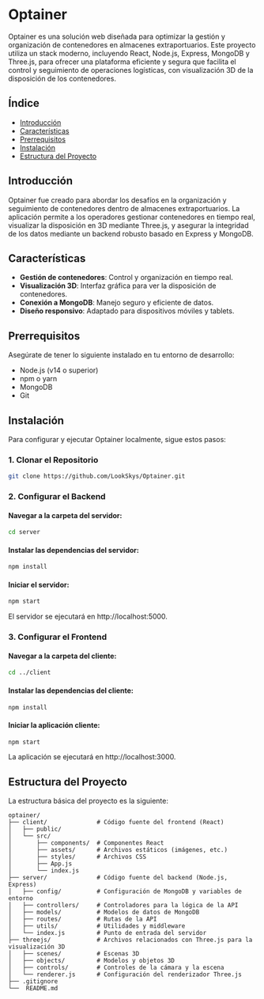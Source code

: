 # Optainer

Optainer es una solución web diseñada para optimizar la gestión y organización de contenedores en almacenes extraportuarios. Este proyecto utiliza un stack moderno, incluyendo React, Node.js, Express, MongoDB y Three.js, para ofrecer una plataforma eficiente y segura que facilita el control y seguimiento de operaciones logísticas, con visualización 3D de la disposición de los contenedores.

## Índice

- [Introducción](#introducción)
- [Características](#características)
- [Prerrequisitos](#prerrequisitos)
- [Instalación](#instalación)
- [Estructura del Proyecto](#estructura-del-proyecto)

## Introducción

Optainer fue creado para abordar los desafíos en la organización y seguimiento de contenedores dentro de almacenes extraportuarios. La aplicación permite a los operadores gestionar contenedores en tiempo real, visualizar la disposición en 3D mediante Three.js, y asegurar la integridad de los datos mediante un backend robusto basado en Express y MongoDB.

## Características

- **Gestión de contenedores**: Control y organización en tiempo real.
- **Visualización 3D**: Interfaz gráfica para ver la disposición de contenedores.
- **Conexión a MongoDB**: Manejo seguro y eficiente de datos.
- **Diseño responsivo**: Adaptado para dispositivos móviles y tablets.

## Prerrequisitos

Asegúrate de tener lo siguiente instalado en tu entorno de desarrollo:

- Node.js (v14 o superior)
- npm o yarn
- MongoDB
- Git

## Instalación

Para configurar y ejecutar Optainer localmente, sigue estos pasos:

### 1. Clonar el Repositorio

```bash
git clone https://github.com/LookSkys/Optainer.git
```

### 2. Configurar el Backend
#### Navegar a la carpeta del servidor:

```bash
cd server
```
#### Instalar las dependencias del servidor:

```bash
npm install
```
#### Iniciar el servidor:

```bash
npm start
```
El servidor se ejecutará en http://localhost:5000.

### 3. Configurar el Frontend
#### Navegar a la carpeta del cliente:

```bash
cd ../client
```

#### Instalar las dependencias del cliente:

```bash
npm install
```
#### Iniciar la aplicación cliente:

```bash
npm start
```
La aplicación se ejecutará en http://localhost:3000.

## Estructura del Proyecto
La estructura básica del proyecto es la siguiente:
```plaintext
optainer/
├── client/              # Código fuente del frontend (React)
│   ├── public/
│   └── src/
│       ├── components/  # Componentes React
│       ├── assets/      # Archivos estáticos (imágenes, etc.)
│       ├── styles/      # Archivos CSS
│       ├── App.js
│       └── index.js
├── server/              # Código fuente del backend (Node.js, Express)
│   ├── config/          # Configuración de MongoDB y variables de entorno
│   ├── controllers/     # Controladores para la lógica de la API
│   ├── models/          # Modelos de datos de MongoDB
│   ├── routes/          # Rutas de la API
│   ├── utils/           # Utilidades y middleware
│   └── index.js         # Punto de entrada del servidor
├── threejs/             # Archivos relacionados con Three.js para la visualización 3D
│   ├── scenes/          # Escenas 3D
│   ├── objects/         # Modelos y objetos 3D
│   ├── controls/        # Controles de la cámara y la escena
│   └── renderer.js      # Configuración del renderizador Three.js
├── .gitignore
└──  README.md
